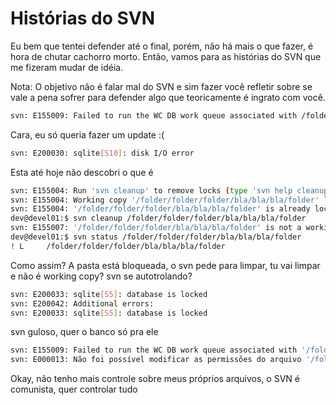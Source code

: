 # Histórias do SVN

Eu bem que tentei defender até o final, porém, não há mais o que fazer, é hora de chutar cachorro morto. Então, vamos para as histórias do SVN que me fizeram mudar de idéia.

Nota: O objetivo não é falar mal do SVN e sim fazer você refletir sobre se vale a pena sofrer para defender algo que teoricamente é ingrato com você.

```bash
svn: E155009: Failed to run the WC DB work queue associated with /folder/bla/bla/bla/folder/file.php
```
Cara, eu só queria fazer um update :(

```bash
svn: E200030: sqlite[S10]: disk I/O error
```
Esta até hoje não descobri o que é

```bash
svn: E155004: Run 'svn cleanup' to remove locks (type 'svn help cleanup' for details)
svn: E155004: Working copy '/folder/folder/folder/bla/bla/bla/folder' locked.
svn: E155004: '/folder/folder/folder/bla/bla/bla/folder' is already locked.
dev@devel01:$ svn cleanup /folder/folder/folder/bla/bla/bla/folder
svn: E155007: '/folder/folder/folder/bla/bla/bla/folder' is not a working copy
dev@devel01:$ svn status /folder/folder/folder/bla/bla/bla/folder
! L     /folder/folder/folder/bla/bla/bla/folder
```
Como assim? A pasta está bloqueada, o svn pede para limpar, tu vai limpar e não é working copy? svn se autotrolando?

```bash
svn: E200033: sqlite[S5]: database is locked
svn: E200042: Additional errors:
svn: E200033: sqlite[S5]: database is locked
```
svn guloso, quer o banco só pra ele

```bash
svn: E155009: Failed to run the WC DB work queue associated with '/folder/folder/folder/bla/bla/bla/', work item 1178 (file-commit bla/MyAwesomeClass.php)
svn: E000013: Não foi possível modificar as permissões do arquivo '/folder/folder/folder/bla/bla/bla/bla/MyAwesomeClass.php': Permissão negada
```
Okay, não tenho mais controle sobre meus próprios arquivos, o SVN é comunista, quer controlar tudo
